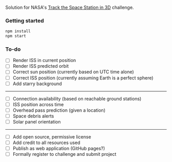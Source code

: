 Solution for NASA's [Track the Space Station in 3D](https://2022.spaceappschallenge.org/challenges/2022-challenges/track-the-iss/details) challenge.

### Getting started

```sh
npm install
npm start
```


### To-do

- [ ] Render ISS in current position
- [ ] Render ISS predicted orbit
- [ ] Correct sun position (currently based on UTC time alone)
- [ ] Correct ISS position (currently assuming Earth is a perfect sphere)
- [ ] Add starry background

---

- [ ] Connection availability (based on reachable ground stations)
- [ ] ISS position across time
- [ ] Overhead pass prediction (given a location)
- [ ] Space debris alerts
- [ ] Solar panel orientation

---

- [ ] Add open source, permissive license
- [ ] Add credit to all resources used
- [ ] Publish as web application (GitHub pages?)
- [ ] Formally register to challenge and submit project
